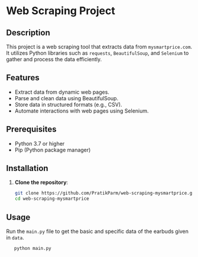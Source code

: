 # Web Scraping Project

## Description

This project is a web scraping tool that extracts data from `mysmartprice.com`. It utilizes Python libraries such as `requests`, `BeautifulSoup`, and `Selenium` to gather and process the data efficiently.

## Features

- Extract data from dynamic web pages.
- Parse and clean data using BeautifulSoup.
- Store data in structured formats (e.g., CSV).
- Automate interactions with web pages using Selenium.

## Prerequisites

- Python 3.7 or higher
- Pip (Python package manager)

## Installation

1. **Clone the repository**:

   ```bash
   git clone https://github.com/PratikParm/web-scraping-mysmartprice.git
   cd web-scraping-mysmartprice


## Usage

Run the `main.py` file to get the basic and specific data of the earbuds given in `data`.
```bash
   python main.py

